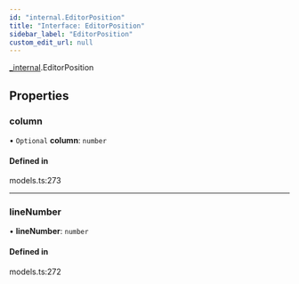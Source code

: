 ```yaml
---
id: "internal.EditorPosition"
title: "Interface: EditorPosition"
sidebar_label: "EditorPosition"
custom_edit_url: null
---
```


[_internal](../modules/internal.md).EditorPosition

## Properties

### column

• `Optional` **column**: `number`

#### Defined in

models.ts:273

___

### lineNumber

• **lineNumber**: `number`

#### Defined in

models.ts:272
